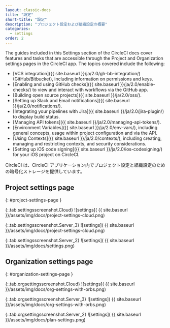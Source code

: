 ```yaml
---
layout: classic-docs
title: "設定"
short-title: "設定"
description: "プロジェクト設定および組織設定の概要"
categories:
  - settings
order: 2
---
```


The guides included in this Settings section of the CircleCI docs cover features and tasks that are accessible through the Project and Organization settings pages in the CircleCI app. The topics covered include the following:

* [VCS integration]({{ site.baseurl }}/ja/2.0/gh-bb-integration/) (GitHub/Bitbucket), including information on permissions and keys.
* [Enabling and using GitHub checks]({{ site.baseurl }}/ja/2.0/enable-checks/) to view and interact with workflows via the GitHub app.
* [Building open source projects]({{ site.baseurl }}/ja/2.0/oss/).
* [Setting up Slack and Email notifications]({{ site.baseurl }}/ja/2.0/notifications/).
* [Integrating your pipelines with Jira]({{ site.baseurl }}/ja/2.0/jira-plugin/) to display build status.
* [Managing API tokens]({{ site.baseurl }}/ja/2.0/managing-api-tokens/).
* [Environment Variables]({{ site.baseurl }}/ja/2.0/env-vars/), including general concepts, usage within project configuration and via the API.
* [Using Contexts]({{ site.baseurl }}/ja/2.0/contexts/), including creating, managing and restricting contexts, and security considerations.
* [Setting up iOS code signing]({{ site.baseurl }}/ja/2.0/ios-codesigning/) for your iOS project on CircleCI.

CircleCI は、CircleCI アプリケーション内でプロジェクト設定と組織設定のための暗号化ストレージを提供しています。

## Project settings page
{: #project-settings-page }

{:.tab.settingsscreenshot.Cloud}
![settings]( {{ site.baseurl }}/assets/img/docs/project-settings-cloud.png)

{:.tab.settingsscreenshot.Server_3}
![settings]( {{ site.baseurl }}/assets/img/docs/project-settings-cloud.png)

{:.tab.settingsscreenshot.Server_2}
![settings]( {{ site.baseurl }}/assets/img/docs/settings.png)

## Organization settings page
{: #organization-settings-page }

{:.tab.orgsettingsscreenshot.Cloud}
![settings]( {{ site.baseurl }}/assets/img/docs/org-settings-with-orbs.png)

{:.tab.orgsettingsscreenshot.Server_3}
![settings]( {{ site.baseurl }}/assets/img/docs/org-settings-with-orbs.png)

{:.tab.orgsettingsscreenshot.Server_2}
![settings]( {{ site.baseurl }}/assets/img/docs/plan-settings.png)

